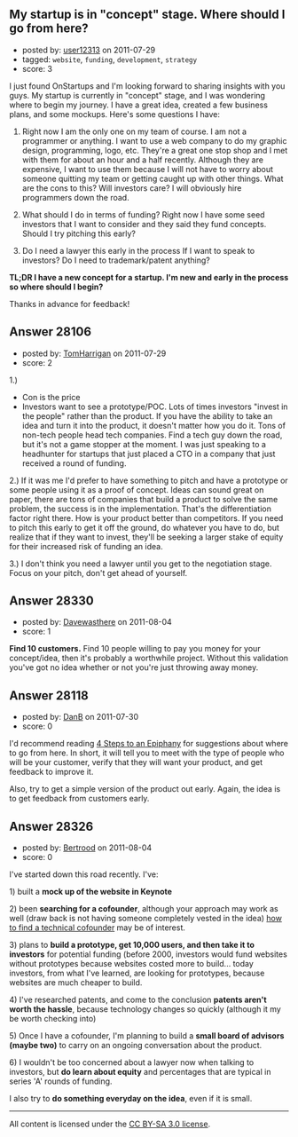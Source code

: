 ## My startup is in "concept" stage. Where should I go from here?

- posted by: [user12313](https://stackexchange.com/users/-1/12313-user12313) on 2011-07-29
- tagged: `website`, `funding`, `development`, `strategy`
- score: 3

I just found OnStartups and I'm looking forward to sharing 
insights with you guys. My startup is currently in "concept" stage, and 
I was wondering where to begin my journey. I have a great idea, created a few 
business plans, and some mockups. Here's some questions I have:

1) Right now I am the only one on my team of course. I am not a programmer 
or anything. I want to use a web company to do my graphic design, 
programming, logo, etc. They're a great one stop shop and I met with them 
for about an hour and a half recently. Although they are expensive, I want 
to use them because I will not have to worry about someone quitting my team 
or getting caught up with other things. What are the cons to this? Will 
investors care? I will obviously hire programmers down the road.

2) What should I do in terms of funding? Right now I have some seed 
investors that I want to consider and they said they fund concepts. Should I 
try pitching this early?

3) Do I need a lawyer this early in the process If I want to speak to 
investors? Do I need to trademark/patent anything?

**TL;DR I have a new concept for a startup. I'm new and early in the process 
so where should I begin?**

Thanks in advance for feedback!



## Answer 28106

- posted by: [TomHarrigan](https://stackexchange.com/users/-1/11595-tomharrigan) on 2011-07-29
- score: 2

1.) 

 - Con is the price
 - Investors want to see a prototype/POC. Lots of times investors "invest in the people" rather than the product. If you have the ability to take an idea and turn it into the product, it doesn't matter how you do it. Tons of non-tech people head tech companies. Find a tech guy down the road, but it's not a game stopper at the moment. I was just speaking to a headhunter for startups that just placed a CTO in a company that just received a round of funding.

2.) If it was me I'd prefer to have something to pitch and have a prototype or some people using it as a proof of concept. Ideas can sound great on paper, there are tons of companies that build a product to solve the same problem, the success is in the implementation. That's the differentiation factor right there. How is your product better than competitors. If you need to pitch this early to get it off the ground, do whatever you have to do, but realize that if they want to invest, they'll be seeking a larger stake of equity for their increased risk of funding an idea.

3.) I don't think you need a lawyer until you get to the negotiation stage. Focus on your pitch, don't get ahead of yourself.


## Answer 28330

- posted by: [Davewasthere](https://stackexchange.com/users/-1/672-davewasthere) on 2011-08-04
- score: 1

**Find 10 customers.** Find 10 people willing to pay you money for your concept/idea, then it's probably a worthwhile project. Without this validation you've got no idea whether or not you're just throwing away money.




## Answer 28118

- posted by: [DanB](https://stackexchange.com/users/-1/12057-danb) on 2011-07-30
- score: 0

<p>I'd recommend reading <a href="http://www.stanford.edu/group/e145/cgi-bin/winter/drupal/upload/handouts/Four_Steps.pdf" rel="nofollow">4 Steps to an Epiphany</a> for suggestions about where to go from here.  In short, it will tell you to meet with the type of people who will be your customer, verify that they will want your product, and get feedback to improve it.  </p>

<p>Also, try to get a simple version of the product out early.  Again, the idea is to get feedback from customers early.</p>



## Answer 28326

- posted by: [Bertrood](https://stackexchange.com/users/-1/11996-bertrood) on 2011-08-04
- score: 0

<p>I've started down this road recently.  I've:</p>

<p>1) built a <strong>mock up of the website in Keynote</strong></p>

<p>2) been <strong>searching for a cofounder</strong>, although your approach may work as well (draw back is not having someone completely vested in the idea) <a href="http://answers.onstartups.com/questions/35/how-do-i-find-a-technical-co-founder">how to find a technical cofounder</a> may be of interest.</p>

<p>3) plans to <strong>build a prototype, get 10,000 users, and then take it to investors</strong> for potential funding (before 2000, investors would fund websites without prototypes because websites costed more to build... today investors, from what I've learned, are looking for prototypes, because websites are much cheaper to build.</p>

<p>4) I've researched patents, and come to the conclusion <strong>patents aren't worth the hassle</strong>, because technology changes so quickly (although it my be worth checking into)</p>

<p>5) Once I have a cofounder, I'm planning to build a <strong>small board of advisors (maybe two)</strong> to carry on an ongoing conversation about the product.</p>

<p>6) I wouldn't be too concerned about a lawyer now when talking to investors, but <strong>do learn about equity</strong> and percentages that are typical in series 'A' rounds of funding.</p>

<p>I also try to <strong>do something everyday on the idea</strong>, even if it is small.  </p>




---

All content is licensed under the [CC BY-SA 3.0 license](https://creativecommons.org/licenses/by-sa/3.0/).
